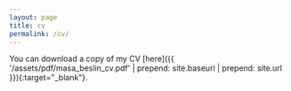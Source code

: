 ```yaml
---
layout: page
title: cv
permalink: /cv/
---
```


You can download a copy of my CV [here]({{ '/assets/pdf/masa_beslin_cv.pdf' | prepend: site.baseurl | prepend: site.url }}){:target="\_blank"}.
